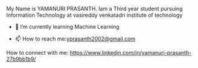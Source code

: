 My Name is YAMANURI PRASANTH. Iam a Third year student pursuing Information Technology at vasireddy venkatadri institute of technology






- 🌱 I’m currently learning Machine Learning

- 📫 How to reach me:yprasanth2002@gmail.com

How to connect with me:
https://www.linkedin.com/in/yamanuri-prasanth-27b9bb1b9/

